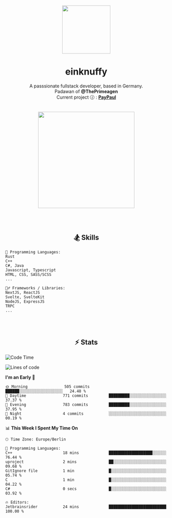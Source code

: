 <p align="center">
   <br />
   <a href="https://github.com/einKnuffy" target="_blank"><img width="150px" src="https://avatars.githubusercontent.com/u/66639485?s=400&u=fc9b6f7cbddb6dfbb93dc63483f7fc7aee75ac2e&v=4" /></a>
   <h1 align="center"><b>einknuffy</b></h1>
   <p align="center">A passsionate fullstack developer, based in Germany. <br/>
   Padawan of <b>@ThePrimeagen</b> <br/>
   Current project 🕜 : <b><a href="https://github.com/einKnuffy/paypaul">PayPaul</a></b><br/><br/>
      
   <p align="center">
      <img src="https://lanyard.cnrad.dev/api/675737917200662539" alt="" width="300px" /></p>
   </p>
</p>

<br/><br/>

<p align="center">
     <h2 align="center"><b>🏂 Skills</b></h2>
      <p align="center">
<!-- <p align="center"><b>That's it. Thanks for reading my profile 🤓</b></p>
<p align="center">
<img align="center" width="150px" src="https://i.kym-cdn.com/entries/icons/facebook/000/016/546/hidethepainharold.jpg" /></p><br/><br/> -->

```text
💬 Programming Languages:
Rust
C++
C#, Java
Javascript, Typescript
HTML, CSS, SASS/SCSS
...

🤹‍♂️ Frameworks / Libraries:
NextJS, ReactJS
Svelte, SvelteKit
NodeJS, ExpressJS
TRPC
...
```
</p>
</p>

<br/><br/>

<p align="center">
    <h2 align="center"><b>⚡ Stats</b></h2>
    <p align="center">

<!--START_SECTION:waka-->
![Code Time](http://img.shields.io/badge/Code%20Time-254%20hrs%2036%20mins-blue)

![Lines of code](https://img.shields.io/badge/From%20Hello%20World%20I%27ve%20Written-12.5%20million%20lines%20of%20code-blue)

**I'm an Early 🐤** 

```text
🌞 Morning                505 commits         ██████░░░░░░░░░░░░░░░░░░░   24.48 % 
🌆 Daytime                771 commits         █████████░░░░░░░░░░░░░░░░   37.37 % 
🌃 Evening                783 commits         █████████░░░░░░░░░░░░░░░░   37.95 % 
🌙 Night                  4 commits           ░░░░░░░░░░░░░░░░░░░░░░░░░   00.19 % 
```


📊 **This Week I Spent My Time On** 

```text
🕑︎ Time Zone: Europe/Berlin

💬 Programming Languages: 
C++                      18 mins             ███████████████████░░░░░░   76.44 % 
uproject                 2 mins              ██░░░░░░░░░░░░░░░░░░░░░░░   09.68 % 
GitIgnore file           1 min               █░░░░░░░░░░░░░░░░░░░░░░░░   05.74 % 
C                        1 min               █░░░░░░░░░░░░░░░░░░░░░░░░   04.22 % 
C#                       0 secs              █░░░░░░░░░░░░░░░░░░░░░░░░   03.92 % 

🔥 Editors: 
Jetbrainsrider           24 mins             █████████████████████████   100.00 % 
```


<!--END_SECTION:waka-->

   </p>
</p>

<br/>
